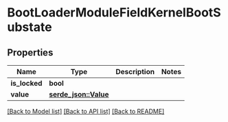 # BootLoaderModuleFieldKernelBootSubstate

## Properties

Name | Type | Description | Notes
------------ | ------------- | ------------- | -------------
**is_locked** | **bool** |  | 
**value** | [**serde_json::Value**](.md) |  | 

[[Back to Model list]](../README.md#documentation-for-models) [[Back to API list]](../README.md#documentation-for-api-endpoints) [[Back to README]](../README.md)


